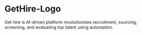 # GetHire-Logo
Get hire is AI-driven platform revolutionizes recruitment, sourcing, screening, and evaluating top talent using automation.
